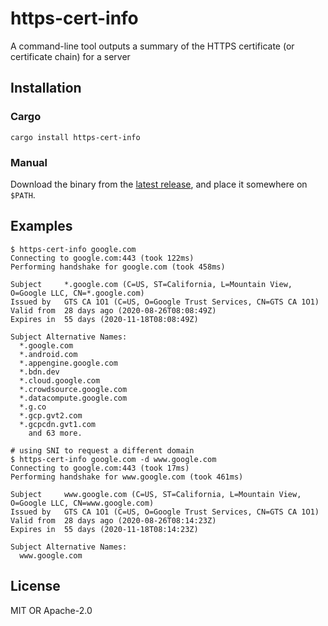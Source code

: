 # https-cert-info

A command-line tool outputs a summary of the HTTPS certificate (or certificate chain) for a server

## Installation

### Cargo

```shell
cargo install https-cert-info
```

### Manual

Download the binary from the [latest release](https://github.com/liamdawson/https-cert-info/releases/latest), and place it somewhere on `$PATH`.

## Examples

```shell
$ https-cert-info google.com
Connecting to google.com:443 (took 122ms)
Performing handshake for google.com (took 458ms)

Subject     *.google.com (C=US, ST=California, L=Mountain View, O=Google LLC, CN=*.google.com)
Issued by   GTS CA 1O1 (C=US, O=Google Trust Services, CN=GTS CA 1O1)
Valid from  28 days ago (2020-08-26T08:08:49Z)
Expires in  55 days (2020-11-18T08:08:49Z)

Subject Alternative Names:
  *.google.com
  *.android.com
  *.appengine.google.com
  *.bdn.dev
  *.cloud.google.com
  *.crowdsource.google.com
  *.datacompute.google.com
  *.g.co
  *.gcp.gvt2.com
  *.gcpcdn.gvt1.com
    and 63 more.

# using SNI to request a different domain
$ https-cert-info google.com -d www.google.com
Connecting to google.com:443 (took 17ms)
Performing handshake for www.google.com (took 461ms)

Subject     www.google.com (C=US, ST=California, L=Mountain View, O=Google LLC, CN=www.google.com)
Issued by   GTS CA 1O1 (C=US, O=Google Trust Services, CN=GTS CA 1O1)
Valid from  28 days ago (2020-08-26T08:14:23Z)
Expires in  55 days (2020-11-18T08:14:23Z)

Subject Alternative Names:
  www.google.com
```

## License

MIT OR Apache-2.0

